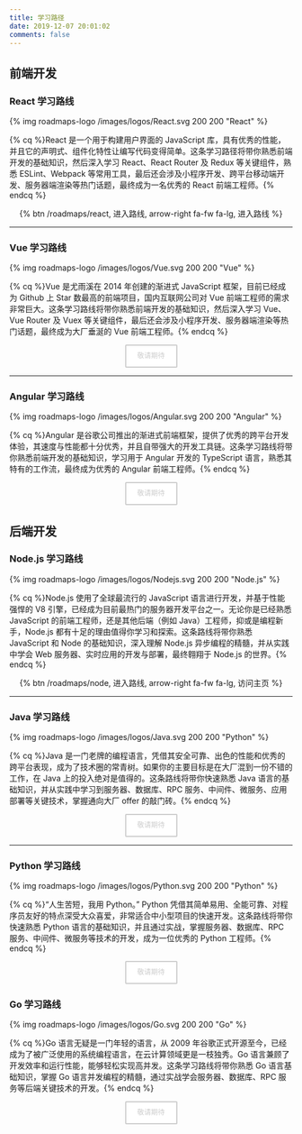 ```yaml
---
title: 学习路径
date: 2019-12-07 20:01:02
comments: false
---
```


<style>
  .roadmaps-header {
    text-align: center;
    font-family: 'Roboto', "PingFang SC", "Microsoft YaHei", sans-serif;
    font-weight: bold;
    line-height: 1.5;
    margin: 20px 0 15px;
    padding: 0;
    border: none;
  }

  .roadmaps-center {
    text-align: center;
  }

  .roadmaps-center .btn {
    line-height: 3;
  }

  .roadmaps-logo {
    border: none !important;
  }

  .roadmaps-button {
    height: 45px;
  }

  .roadmaps-disabled-btn {
    background: #FFF;
    color: #CCC;
    display: inline-block;
    font-size: 0.875em;
    line-height: 2;
    padding: 0 20px;
    text-decoration: none;
    border: 2px solid #CCC;
    border-radius: 2px;
    cursor: default;
  }

  .roadmaps-center .roadmaps-disabled-btn {
    line-height: 3;
  }
</style>

## 前端开发

### React 学习路线

{% img roadmaps-logo /images/logos/React.svg 200 200 "React" %}


{% cq %}React 是一个用于构建用户界面的 JavaScript 库，具有优秀的性能，并且它的声明式、组件化特性让编写代码变得简单。这条学习路径将带你熟悉前端开发的基础知识，然后深入学习 React、React Router 及 Redux 等关键组件，熟悉 ESLint、Webpack 等常用工具，最后还会涉及小程序开发、跨平台移动端开发、服务器端渲染等热门话题，最终成为一名优秀的 React 前端工程师。{% endcq %}


<div class="roadmaps-center"> {% btn /roadmaps/react, 进入路线, arrow-right fa-fw fa-lg, 进入路线 %}</div>

---

### Vue 学习路线

{% img roadmaps-logo /images/logos/Vue.svg 200 200 "Vue" %}


{% cq %}Vue 是尤雨溪在 2014 年创建的渐进式 JavaScript 框架，目前已经成为 Github 上 Star 数最高的前端项目，国内互联网公司对 Vue 前端工程师的需求非常巨大。这条学习路线将带你熟悉前端开发的基础知识，然后深入学习 Vue、Vue Router 及 Vuex 等关键组件，最后还会涉及小程序开发、服务器端渲染等热门话题，最终成为大厂垂涎的 Vue 前端工程师。{% endcq %}

<div class="roadmaps-center"> <span class="roadmaps-disabled-btn" title="敬请期待"><i class="fa fa-hourglass-1 fa-fw fa-lg"></i>敬请期待</span></div>

---

### Angular 学习路线

{% img roadmaps-logo /images/logos/Angular.svg 200 200 "Angular" %}


{% cq %}Angular 是谷歌公司推出的渐进式前端框架，提供了优秀的跨平台开发体验，其速度与性能都十分优秀，并且自带强大的开发工具链。这条学习路线将带你熟悉前端开发的基础知识，学习用于 Angular 开发的 TypeScript 语言，熟悉其特有的工作流，最终成为优秀的 Angular 前端工程师。{% endcq %}

<div class="roadmaps-center"> <span class="roadmaps-disabled-btn" title="敬请期待"><i class="fa fa-hourglass-1 fa-fw fa-lg"></i>敬请期待</span></div>

## 后端开发

### Node.js 学习路线

{% img roadmaps-logo /images/logos/Nodejs.svg 200 200 "Node.js" %}


{% cq %}Node.js 使用了全球最流行的 JavaScript 语言进行开发，并基于性能强悍的 V8 引擎，已经成为目前最热门的服务器开发平台之一。无论你是已经熟悉 JavaScript 的前端工程师，还是其他后端（例如 Java）工程师，抑或是编程新手，Node.js 都有十足的理由值得你学习和探索。这条路线将带你熟悉 JavaScript 和 Node 的基础知识，深入理解 Node.js 异步编程的精髓，并从实践中学会 Web 服务器、实时应用的开发与部署，最终翱翔于 Node.js 的世界。{% endcq %}


<div class="roadmaps-center"> {% btn /roadmaps/node, 进入路线, arrow-right fa-fw fa-lg, 访问主页 %}</div>

---

### Java 学习路线

{% img roadmaps-logo /images/logos/Java.svg 200 200 "Python" %}


{% cq %}Java 是一门老牌的编程语言，凭借其安全可靠、出色的性能和优秀的跨平台表现，成为了技术圈的常青树。如果你的主要目标是在大厂混到一份不错的工作，在 Java 上的投入绝对是值得的。这条路线将带你快速熟悉 Java 语言的基础知识，并从实践中学习到服务器、数据库、RPC 服务、中间件、微服务、应用部署等关键技术，掌握通向大厂 offer 的敲门砖。{% endcq %}


<div class="roadmaps-center">
  <span class="roadmaps-disabled-btn" title="敬请期待"><i class="fa fa-hourglass-1 fa-fw fa-lg"></i>敬请期待</span>
</div>

---

### Python 学习路线

{% img roadmaps-logo /images/logos/Python.svg 200 200 "Python" %}


{% cq %}“人生苦短，我用 Python。” Python 凭借其简单易用、全能可靠、对程序员友好的特点深受大众喜爱，非常适合中小型项目的快速开发。这条路线将带你快速熟悉 Python 语言的基础知识，并且通过实战，掌握服务器、数据库、RPC 服务、中间件、微服务等技术的开发，成为一位优秀的 Python 工程师。{% endcq %}


<div class="roadmaps-center"> <span class="roadmaps-disabled-btn" title="敬请期待"><i class="fa fa-hourglass-1 fa-fw fa-lg"></i>敬请期待</span></div>

### Go 学习路线

{% img roadmaps-logo /images/logos/Go.svg 200 200 "Go" %}


{% cq %}Go 语言无疑是一门年轻的语言，从 2009 年谷歌正式开源至今，已经成为了被广泛使用的系统编程语言，在云计算领域更是一枝独秀。Go 语言兼顾了开发效率和运行性能，能够轻松实现高并发。这条学习路线将带你熟悉 Go 语言基础知识，掌握 Go 语言并发编程的精髓，通过实战学会服务器、数据库、RPC 服务等后端关键技术的开发。{% endcq %}


<div class="roadmaps-center"> <span class="roadmaps-disabled-btn" title="敬请期待"><i class="fa fa-hourglass-1 fa-fw fa-lg"></i>敬请期待</span></div>
